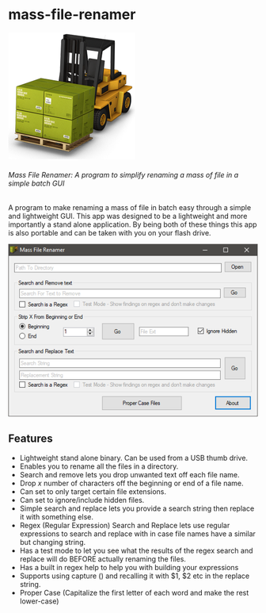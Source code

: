 # mass-file-renamer
![mass-file-renamer icon](/assets/fork.png)
###### Mass File Renamer: A program to simplify renaming a mass of file in a simple batch GUI
A program to make renaming a mass of file in batch easy through a simple and lightweight GUI. This app was designed to be a lightweight and more importantly a stand alone application. By being both of these things this app is also portable and can be taken with you on your flash drive.

![Screenshot of the main form](/assets/main.png)
## Features
- Lightweight stand alone binary. Can be used from a USB thumb drive.
- Enables you to rename all the files in a directory.
- Search and remove lets you drop unwanted text off each file name.
- Drop *x* number of characters off the beginning or end of a file name.
- Can set to only target certain file extensions.
- Can set to ignore/include hidden files.
- Simple search and replace lets you provide a search string then replace it with something else.
- Regex (Regular Expression) Search and Replace lets use regular expressions to search and replace with in case file names have a similar but changing string.
- Has a test mode to let you see what the results of the regex search and replace will do BEFORE actually renaming the files.
- Has a built in regex help to help you with building your expressions
- Supports using capture () and recalling it with $1, $2 etc in the replace string.
- Proper Case (Capitalize the first letter of each word and make the rest lower-case) 